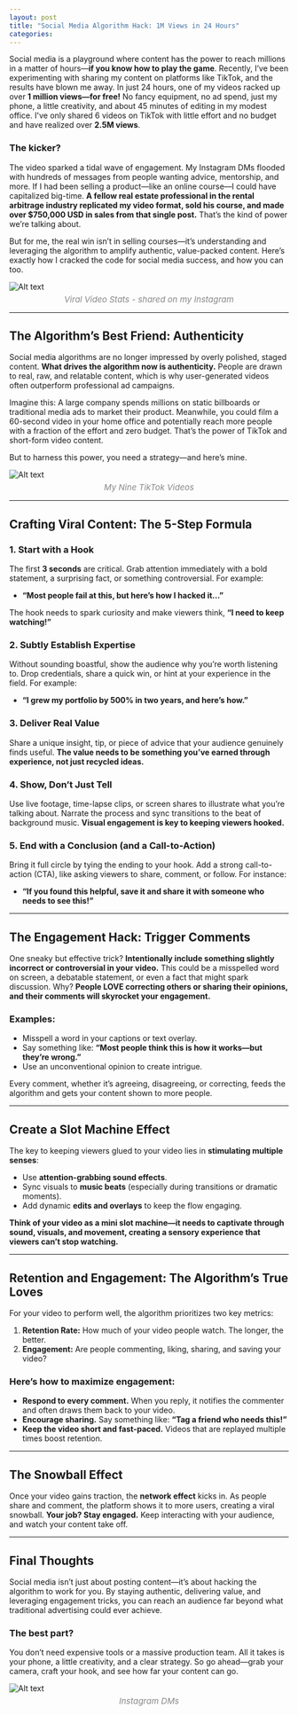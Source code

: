 ```yaml
---
layout: post
title: "Social Media Algorithm Hack: 1M Views in 24 Hours"
categories: 
---
```


Social media is a playground where content has the power to reach millions in a matter of hours—**if you know how to play the game**. Recently, I’ve been experimenting with sharing my content on platforms like TikTok, and the results have blown me away. In just 24 hours, one of my videos racked up over **1 million views—for free!** No fancy equipment, no ad spend, just my phone, a little creativity, and about 45 minutes of editing in my modest office. I've only shared 6 videos on TikTok with little effort and no budget and have realized over **2.5M views**.

### The kicker?  
The video sparked a tidal wave of engagement. My Instagram DMs flooded with hundreds of messages from people wanting advice, mentorship, and more. If I had been selling a product—like an online course—I could have capitalized big-time. **A fellow real estate professional in the rental arbitrage industry replicated my video format, sold his course, and made over $750,000 USD in sales from that single post.** That’s the kind of power we’re talking about.

But for me, the real win isn’t in selling courses—it’s understanding and leveraging the algorithm to amplify authentic, value-packed content. Here’s exactly how I cracked the code for social media success, and how you can too.

![Alt text](/assets/images/social/3.jpeg)
<span style="display: block; text-align: center; font-size: 15px; color: #888; margin-top: 5px; font-style: italic;">Viral Video Stats - shared on my Instagram</span>

---

## The Algorithm’s Best Friend: Authenticity

Social media algorithms are no longer impressed by overly polished, staged content. **What drives the algorithm now is authenticity.** People are drawn to real, raw, and relatable content, which is why user-generated videos often outperform professional ad campaigns.

Imagine this: A large company spends millions on static billboards or traditional media ads to market their product. Meanwhile, you could film a 60-second video in your home office and potentially reach more people with a fraction of the effort and zero budget. That’s the power of TikTok and short-form video content.

But to harness this power, you need a strategy—and here’s mine.

![Alt text](/assets/images/social/2.jpeg)
<span style="display: block; text-align: center; font-size: 15px; color: #888; margin-top: 5px; font-style: italic;">My Nine TikTok Videos</span>

---

## Crafting Viral Content: The 5-Step Formula

### 1. Start with a Hook
The first **3 seconds** are critical. Grab attention immediately with a bold statement, a surprising fact, or something controversial. For example:
- **“Most people fail at this, but here’s how I hacked it…”**

The hook needs to spark curiosity and make viewers think, **“I need to keep watching!”**

### 2. Subtly Establish Expertise
Without sounding boastful, show the audience why you’re worth listening to. Drop credentials, share a quick win, or hint at your experience in the field. For example:
- **“I grew my portfolio by 500% in two years, and here’s how.”**

### 3. Deliver Real Value
Share a unique insight, tip, or piece of advice that your audience genuinely finds useful. **The value needs to be something you’ve earned through experience, not just recycled ideas.**

### 4. Show, Don’t Just Tell
Use live footage, time-lapse clips, or screen shares to illustrate what you’re talking about. Narrate the process and sync transitions to the beat of background music. **Visual engagement is key to keeping viewers hooked.**

### 5. End with a Conclusion (and a Call-to-Action)
Bring it full circle by tying the ending to your hook. Add a strong call-to-action (CTA), like asking viewers to share, comment, or follow. For instance:
- **“If you found this helpful, save it and share it with someone who needs to see this!”**

---

## The Engagement Hack: Trigger Comments

One sneaky but effective trick? **Intentionally include something slightly incorrect or controversial in your video.** This could be a misspelled word on screen, a debatable statement, or even a fact that might spark discussion. Why? **People LOVE correcting others or sharing their opinions, and their comments will skyrocket your engagement.**

### Examples:
- Misspell a word in your captions or text overlay.
- Say something like: **“Most people think this is how it works—but they’re wrong.”**
- Use an unconventional opinion to create intrigue.

Every comment, whether it’s agreeing, disagreeing, or correcting, feeds the algorithm and gets your content shown to more people.

---

## Create a Slot Machine Effect

The key to keeping viewers glued to your video lies in **stimulating multiple senses**:
- Use **attention-grabbing sound effects**.
- Sync visuals to **music beats** (especially during transitions or dramatic moments).
- Add dynamic **edits and overlays** to keep the flow engaging.

**Think of your video as a mini slot machine—it needs to captivate through sound, visuals, and movement, creating a sensory experience that viewers can’t stop watching.**

---

## Retention and Engagement: The Algorithm’s True Loves

For your video to perform well, the algorithm prioritizes two key metrics:
1. **Retention Rate:** How much of your video people watch. The longer, the better.
2. **Engagement:** Are people commenting, liking, sharing, and saving your video?

### Here’s how to maximize engagement:
- **Respond to every comment.** When you reply, it notifies the commenter and often draws them back to your video.
- **Encourage sharing.** Say something like: **“Tag a friend who needs this!”**
- **Keep the video short and fast-paced.** Videos that are replayed multiple times boost retention.

---

## The Snowball Effect

Once your video gains traction, the **network effect** kicks in. As people share and comment, the platform shows it to more users, creating a viral snowball. **Your job? Stay engaged.** Keep interacting with your audience, and watch your content take off.

---

## Final Thoughts

Social media isn’t just about posting content—it’s about hacking the algorithm to work for you. By staying authentic, delivering value, and leveraging engagement tricks, you can reach an audience far beyond what traditional advertising could ever achieve.

### The best part?  
You don’t need expensive tools or a massive production team. All it takes is your phone, a little creativity, and a clear strategy. So go ahead—grab your camera, craft your hook, and see how far your content can go. 

![Alt text](/assets/images/social/4.jpeg)
<span style="display: block; text-align: center; font-size: 15px; color: #888; margin-top: 5px; font-style: italic;">Instagram DMs</span>